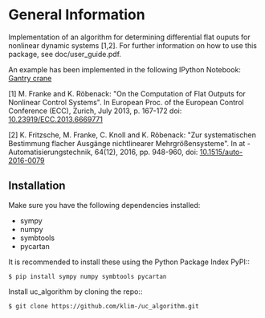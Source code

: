 # General Information
Implementation of an algorithm for determining differential flat ouputs
for nonlinear dynamic systems [1,2]. For further information on how
to use this package, see doc/user_guide.pdf.

An example has been implemented in the following IPython Notebook:
[Gantry crane](http://nbviewer.jupyter.org/github/klim-/uc_algorithm/blob/master/examples/gantry_crane_notebook/brueckenkran.ipynb)



[1] M. Franke and K. Röbenack: "On the Computation of Flat Outputs for Nonlinear Control Systems". In European Proc. of  the European Control Conference (ECC), Zurich, July 2013, p. 167-172 doi: [10.23919/ECC.2013.6669771](https://doi.org/10.23919/ECC.2013.6669771)

[2] K. Fritzsche, M. Franke, C. Knoll and K. Röbenack: "Zur systematischen Bestimmung flacher Ausgänge nichtlinearer Mehrgrößensysteme". In at - Automatisierungstechnik, 64(12), 2016, pp. 948-960, doi: [10.1515/auto-2016-0079](http://dx.doi.org/10.1515/auto-2016-0079)


## Installation
Make sure you have the following dependencies installed:

- sympy
- numpy
- symbtools
- pycartan

It is recommended to install these using the Python Package Index PyPI::

    $ pip install sympy numpy symbtools pycartan

Install uc_algorithm by cloning the repo::

    $ git clone https://github.com/klim-/uc_algorithm.git
